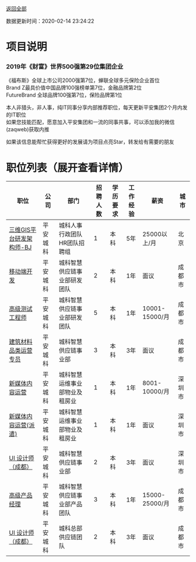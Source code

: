 [返回全部](https://github.com/zaqweb/PA-IT-JOBS/)

数据更新时间：2020-02-14 23:24:22
# 项目说明

### 2019年《财富》世界500强第29位集团企业
《福布斯》全球上市公司2000强第7位，蝉联全球多元保险企业首位  
Brand Z最具价值中国品牌100强榜单第7位，金融品牌第2位  
FutureBrand 全球品牌100强第7位，保险品牌第1位

本人非猎头，非人事，纯IT同事分享内部推荐职位，每天更新平安集团2个月内发的IT职位  
如果您技能匹配，愿意加入平安集团和一流的同事共事，可以添加我的微信(zaqweb)获取内推 

如果该信息能帮忙获得更好的发展请为项目点亮Star，转发给有需要的朋友
# 职位列表（展开查看详情）

|职位|公司|部门|招聘人数|学历要求|工作经验|薪资|城市|
|---|---|---|---|---|---|---|---|
|[三维GIS平台研发架构师-BJ](../detail/7574559BBDCE407EB06A1629B43E2AEC.md)|平安城科|城科人事行政团队HR团队招聘组|1|本科|5年|25000以上/月|北京|
|[移动端开发](../detail/B5792545076B42B1A77A531C3195790A.md)|平安城科|城科智慧供应链事业部研发团队|2|本科|1年|面议|成都市|
|[高级测试工程师](../detail/0E400B87FD1E4061A6B7C8DE4133AB2C.md)|平安城科|城科智慧供应链事业部研发团队|5|本科|1年|10001-15000/月|成都市|
|[建筑材料品类运营专员](../detail/5F09EB44127140C2AC4798A3624B65F3.md)|平安城科|城科智慧供应链事业部|3|本科|3年|面议|成都市|
|[新媒体内容运营](../detail/ACE59665F15A48B3913DE5E57BB2E6E1.md)|平安城科|城科智慧运维事业部物业及租房业|1|本科|1年|8001-10000/月|深圳市|
|[新媒体内容运营(派遣)](../detail/ADD1475595E74936ABFB580D538CC78C.md)|平安城科|城科智慧运维事业部物业及租房业|1|本科|1年|面议|深圳市|
|[UI 设计师（成都）](../detail/4BB045BD3DB14B14B2419E731B503BD7.md)|平安城科|城科智慧供应链事业部|2|本科|3年|面议|深圳市|
|[高级产品经理](../detail/A8AD62BD840C445DAACF45CA15220D6F.md)|平安城科|城科智慧供应链事业部产品团队|3|本科|1年|15000-25000/月|成都市|
|[UI 设计师（成都）](../detail/3F5F82F8E2F34B77AF8CE4169E1107A0.md)|平安城科|城科总部供应链团队|2|本科|3年|面议|成都市|




